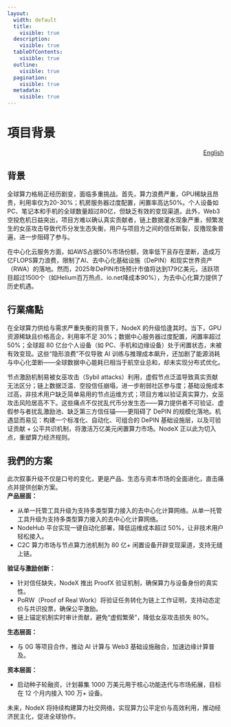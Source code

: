 ```yaml
---
layout:
  width: default
  title:
    visible: true
  description:
    visible: true
  tableOfContents:
    visible: true
  outline:
    visible: true
  pagination:
    visible: true
  metadata:
    visible: true
---
```


# 項目背景

<p align="right"><a href="https://docs.node-x.xyz/en/about-nodex/project-background">English</a></p>

## 背景

全球算力格局正经历剧变，面临多重挑战。首先，算力浪费严重，GPU稀缺且昂贵，利用率仅为20-30%；机房服务器过度配置，闲置率高达50%。个人设备如PC、笔记本和手机的全球数量超过80亿，但缺乏有效的变现渠道。此外，Web3空投危机日益突出，项目方难以确认真实贡献者，链上数据灌水现象严重，频繁发生的女巫攻击导致代币分发生态失衡，用户与项目方之间的信任断裂，反撸现象普遍，进一步阻碍了参与。

在中心化云服务方面，如AWS占据50%市场份额，效率低下且存在垄断，造成万亿FLOPS算力浪费，限制了AI、去中心化基础设施（DePIN）和现实世界资产（RWA）的落地。然而，2025年DePIN市场预计市值将达到179亿美元，活跃项目超过1500个（如Helium百万热点、io.net降成本90%），为去中心化算力提供了历史机遇。

## **行業痛點**

在全球算力供给与需求严重失衡的背景下，NodeX 的升级恰逢其时。当下，GPU 资源稀缺且价格高企，利用率不足 30%；数据中心服务器过度配置，闲置率超过 50%；全球超 80 亿台个人设备（如 PC、手机和边缘设备）处于闲置状态，未被有效变现。这些“隐形浪费”不仅导致 AI 训练与推理成本飙升，还加剧了能源消耗与中心化垄断——全球数据中心能耗已相当于航空业总和，却未实现分布式优化。

节点激励机制易被女巫攻击（Sybil attacks）利用，虚假节点泛滥导致真实贡献无法区分；链上数据泛滥、空投信任崩塌，进一步削弱社区参与度；基础设施成本过高，非技术用户缺乏简单易用的节点运维方式；项目方难以验证真实算力，女巫攻击风险居高不下。这些痛点不仅扰乱代币分发生态——算力提供者不可验证、虚假参与者扰乱激励池、缺乏第三方信任锚——更阻碍了 DePIN 的规模化落地。机遇显而易见：构建一个标准化、自动化、可组合的 DePIN 基础设施层，以及可验证贡献 + 公平共识机制，将激活万亿美元闲置算力市场。NodeX 正以此为切入点，重塑算力经济规则。

## **我們的方案**

此次叙事升级不仅是口号的变化，更是产品、生态与资本市场的全面进化，直击痛点并提供创新方案。\
**产品层面：**

* 从单一托管工具升级为支持多类型算力接入的去中心化计算网络。从单一托管工具升级为支持多类型算力接入的去中心化计算网络。
* NodeHub 平台实现一键自动化部署，降低运维成本超过 50%，让非技术用户轻松接入。
* C2C 算力市场与节点算力池机制为 80 亿+ 闲置设备开辟变现渠道，支持无缝上链。

**验证与激励创新：**

* 针对信任缺失，NodeX 推出 ProofX 验证机制，确保算力与设备身份的真实性。
* PoRW（Proof of Real Work）将验证任务转化为链上工作证明，支持动态定价与共识投票，确保公平激励。
* 链上锚定机制实时审计贡献，避免“虚假繁荣”，降低女巫攻击损失 80%。

**生态层面：**

* 与 0G 等项目合作，推动 AI 计算与 Web3 基础设施融合，加速边缘计算普及。

**资本层面：**

* 启动种子轮融资，计划募集 1000 万美元用于核心功能迭代与市场拓展，目标在 12 个月内接入 100 万+ 设备。&#x20;

未来，NodeX 将持续构建算力社交网络，实现算力公平定价与高效利用，推动经济民主化，促进全球协作。





